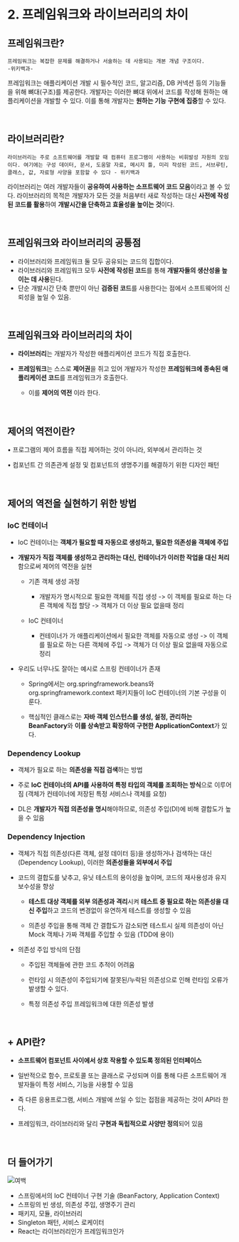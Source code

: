 
# 2. 프레임워크와 라이브러리의 차이

## 프레임워크란?
```
프레임워크는 복잡한 문제를 해결하거나 서술하는 데 사용되는 개본 개념 구조이다.
-위키백과-
```

프레임워크는 애플리케이션 개발 시 필수적인 코드, 알고리즘, DB 커넥션 등의 기능들을 위해 뼈대(구조)를 제공한다. 개발자는 이러한 뼈대 위에서 코드를 작성해 원하는 애플리케이션을 개발할 수 있다. 이를 통해 개발자는 **원하는 기능 구현에 집중**할 수 있다.

<br>

## 라이브러리란?

```
라이브러리는 주로 소프트웨어를 개발할 때 컴퓨터 프로그램이 사용하는 비휘발성 자원의 모임이다. 여기에는 구성 데이터, 문서, 도움말 자료, 메시지 틀, 미리 작성된 코드, 서브루틴, 클래스, 값, 자료형 사양을 포함할 수 있다 - 위키백과
```

라이브러리는 여러 개발자들이 **공유하여 사용하는 소프트웨어 코드 모음**이라고 볼 수 있다. 
라이브러리의 목적은 개발자가 모든 것을 처음부터 새로 작성하는 대신 **사전에 작성된 코드를 활용**하여 **개발시간을 단축하고 효율성을 높이는 것**이다.

<br>

## 프레임워크와 라이브러리의 공통점

- 라이브러리와 프레임워크 둘 모두 공유되는 코드의 집합이다.
- 라이브러리와 프레임워크 모두 **사전에 작성된 코드**를 통해 **개발자들의 생산성을 높이는 데 사용**된다.
- 단순 개발시간 단축 뿐만이 아닌 **검증된 코드**를 사용한다는 점에서 소프트웨어의 신뢰성을 높일 수 있음.

<br>

## 프레임워크와 라이브러리의 차이

-  **라이브러리**는 개발자가 작성한 애플리케이션 코드가 직접 호출한다.

-  **프레임워크**는 스스로 **제어권**을 쥐고 있어 개발자가 작성한 **프레임워크에 종속된 애플리케이션 코드**를 프레임워크가 호출한다.
    - 이를 **제어의 역전** 이라 한다.

<br>

## 제어의 역전이란?
• 프로그램의 제어 흐름을 직접 제어하는 것이 아니라, 외부에서 관리하는 것

• 컴포넌트 간 의존관계 설정 및 컴포넌트의 생명주기를 해결하기 위한 디자인 패턴  

<br>

## 제어의 역전을 실현하기 위한 방법

### IoC 컨테이너
- IoC 컨테이너는 **객체가 필요할 때 자동으로 생성하고, 필요한 의존성을 객체에 주입**

- **개발자가 직접 객체를 생성하고 관리하는 대신, 컨테이너가 이러한 작업을 대신 처리**함으로써 제어의 역전을 실현

    - 기존 객체 생성 과정
        - 개발자가 명시적으로 필요한 객체를 직접 생성 -> 이 객체를 필요로 하는 다른 객체에 직접 할당 -> 객체가 더 이상 필요 없을때 정리
    
    - IoC 컨테이너
        - 컨테이너가 가 애플리케이션에서 필요한 객체를 자동으로 생성 -> 이 객체를 필요로 하는 다른 객체에 주입 -> 객체가 더 이상 필요 없을때 자동으로 정리

- 우리도 너무나도 잘아는 예시로 스프링 컨테이너가 존재

    - Spring에서는 org.springframework.beans와 org.springframework.context 패키지들이 IoC 컨테이너의 기본 구성을 이룬다.

    - 핵심적인 클래스로는 **자바 객체 인스턴스를 생성, 설정, 관리하는 BeanFactory**와 **이를 상속받고 확장하여 구현한 ApplicationContext**가 있다.

### Dependency Lookup

- 객체가 필요로 하는 **의존성을 직접 검색**하는 방법

- 주로 **IoC 컨테이너의 API를 사용하여 특정 타입의 객체를 조회하는 방식**으로 이루어짐 (객체가 컨테이너에 저장된 특정 서비스나 객체를 요청) 

- DL은 **개발자가 직접 의존성을 명시**해야하므로, 의존성 주입(DI)에 비해 결합도가 높을 수 있음

### Dependency Injection

- 객체가 직접 의존성(다른 객체, 설정 데이터 등)을 생성하거나 검색하는 대신(Dependency Lookup), 이러한 **의존성들을 외부에서 주입** 

- 코드의 결합도를 낮추고, 유닛 테스트의 용이성을 높이며, 코드의 재사용성과 유지 보수성을 향상

    - **테스트 대상 객체를 외부 의존성과 격리**시켜 **테스트 중 필요로 하는 의존성을 대신 주입**하고 코드의 변경없이 유연하게 테스트를 생성할 수 있음

    - 의존성 주입을 통해 객체 간 결합도가 감소되면 테스트시 실제 의존성이 아닌 Mock 객체나 가짜 객체를 주입할 수 있음 (TDD에 용이)

- 의존성 주입 방식의 단점

    - 주입된 객체들에 관한 코드 추적이 어려움

    - 런타임 시 의존성이 주입되기에 잘못된/누락된 의존성으로 인해 런타임 오류가 발생할 수 있다.

    - 특정 의존성 주입 프레임워크에 대한 의존성 발생


<br>

## + API란?

- **소프트웨어 컴포넌트 사이에서 상호 작용할 수 있도록 정의된 인터페이스**

- 일반적으로 함수, 프로토콜 또는 클래스로 구성되며 이를 통해 다른 소프트웨어 개발자들이 특정 서비스, 기능을 사용할 수 있음

- 즉 다른 응용프로그램, 서비스 개발에 쓰일 수 있는 접점을 제공하는 것이 API라 한다.

- 프레임워크, 라이브러리와 달리 **구현과 독립적으로 사양만 정의**되어 있음

<br>

## 더 들어가기
![여백](https://github.com/sj7699/Backend-Study/assets/26706925/006230f7-acba-4a80-b8dd-4574f885bba5)
- 스프링에서의 IoC 컨테이너 구현 기술 (BeanFactory, Application Context)
- 스프링의 빈 생성, 의존성 주입, 생명주기 관리
- 패키지, 모듈, 라이브러리
- Singleton 패턴, 서비스 로케이터
- React는 라이브러리인가 프레임워크인가
